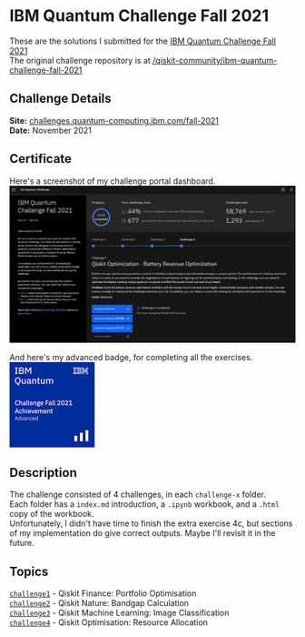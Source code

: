 # IBM Quantum Challenge Fall 2021  
  
These are the solutions I submitted for the [IBM Quantum Challenge Fall 2021](https://challenges.quantum-computing.ibm.com/fall-2021)  
The original challenge repository is at [/qiskit-community/ibm-quantum-challenge-fall-2021](https://github.com/qiskit-community/ibm-quantum-challenge-fall-2021)  
  
## Challenge Details  
__Site:__ [challenges.quantum-computing.ibm.com/fall-2021](https://challenges.quantum-computing.ibm.com/fall-2021)  
__Date:__ November 2021  
  
## Certificate  
Here's a screenshot of my challenge portal dashboard.  
[![IQC Fall 2021 Challenge Portal Screenshot](iqc_fall_2021_portal.png)](https://ibm.co/ibmQuantumAfrica21)  
  
And here's my advanced badge, for completing all the exercises.  
[<img src="./iqc_fall_2021_advanced_badge.png" alt="IBM Quantum Challenge Advanced Badge" height="150px">](https://www.credly.com/badges/7a2e0682-da31-4168-9fcf-2b8998df1bf4/public_url)  
  
## Description  
The challenge consisted of 4 challenges, in each `challenge-x` folder.  
Each folder has a `index.md` introduction, a `.ipynb` workbook, and a `.html` copy of the workbook.  
Unfortunately, I didn't have time to finish the extra exercise 4c, but sections of my implementation do give correct outputs. Maybe I'll revisit it in the future.  
  
## Topics  
[`challenge1`](challenge-1/challenge-1.ipynb) - Qiskit Finance: Portfolio Optimisation  
[`challenge2`](challenge-2/challenge-2.ipynb) - Qiskit Nature: Bandgap Calculation  
[`challenge3`](challenge-3/challenge-3.ipynb) - Qiskit Machine Learning: Image Classification  
[`challenge4`](challenge-4/challenge-4.ipynb) - Qiskit Optimisation: Resource Allocation  